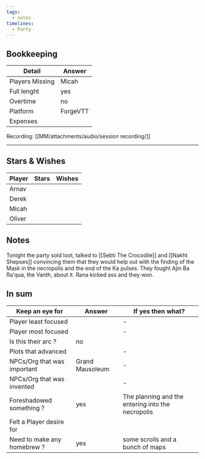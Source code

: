 ```yaml
---
tags:
  - notes
timelines:
  - Party
---
```

## Bookkeeping

| Detail          | Answer   |
| --------------- | -------- |
| Players Missing | Micah    |
| Full lenght     | yes      |
| Overtime        | no       |
| Platform        | ForgeVTT |
| Expenses        |          |
Recording: [[MM/attachments/audio/session recording/]]

----
## Stars & Wishes

| Player | Stars | Wishes |
| ------ | ----- | ------ |
| Arnav  |       |        |
| Derek  |       |        |
| Micah  |       |        |
| Oliver |       |        |
## Notes

Tonight the party sold loot, talked to [[Sebti The Crocodile]] and [[Nakht Shepses]] convincing them that they would help out with the finding of the Mask in the necropolis and the end of the Ka pulses.
They fought Ajin Ba Ra'qua, the Vanth, about it. Rana kicked ass and they won.




## In sum

| Keep an eye for             | Answer          | If yes then what?                                 |
| --------------------------- | --------------- | ------------------------------------------------- |
| Player least focused        |                 | -                                                 |
| Player most focused         |                 | -                                                 |
| Is this their arc ?         | no              |                                                   |
| Plots that advanced         |                 | -                                                 |
| NPCs/Org that was important | Grand Mausoleum | -                                                 |
| NPCs/Org that was invented  |                 | -                                                 |
| Foreshadowed something ?    | yes             | The planning and the entering into the necropolis |
| Felt a Player desire for    |                 |                                                   |
| Need to make any homebrew ? | yes             | some scrolls and a bunch of maps                  |

